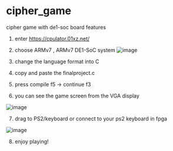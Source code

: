 # cipher_game
cipher game with de1-soc board features

1. enter https://cpulator.01xz.net/
2. choose ARMv7 , ARMv7 DE1-SoC system 
![image](https://user-images.githubusercontent.com/84313518/166336217-a5881606-0c66-4746-a93f-7fa6abe292ea.png)

3. change the language format into C
4. copy and paste the finalproject.c 
5. press compile f5 -> continue f3
6. you can see the game screen from the VGA display

![image](https://user-images.githubusercontent.com/84313518/166336300-fa9efbe1-c95e-4273-9829-da0c84517cf5.png)

7. drag to PS2/keyboard or connect to your ps2 keyboard in fpga

![image](https://user-images.githubusercontent.com/84313518/166336367-d0611bf6-16d9-4424-9787-6fe3e89137ad.png)

8. enjoy playing!

